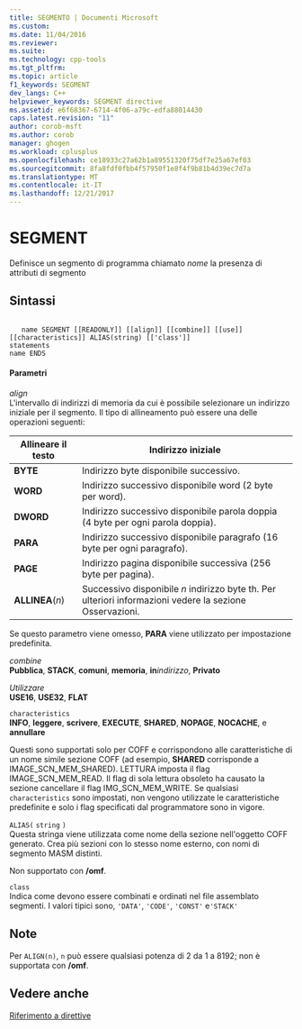 ```yaml
---
title: SEGMENTO | Documenti Microsoft
ms.custom: 
ms.date: 11/04/2016
ms.reviewer: 
ms.suite: 
ms.technology: cpp-tools
ms.tgt_pltfrm: 
ms.topic: article
f1_keywords: SEGMENT
dev_langs: C++
helpviewer_keywords: SEGMENT directive
ms.assetid: e6f68367-6714-4f06-a79c-edfa88014430
caps.latest.revision: "11"
author: corob-msft
ms.author: corob
manager: ghogen
ms.workload: cplusplus
ms.openlocfilehash: ce18933c27a62b1a89551320f75df7e25a67ef03
ms.sourcegitcommit: 8fa8fdf0fbb4f57950f1e8f4f9b81b4d39ec7d7a
ms.translationtype: MT
ms.contentlocale: it-IT
ms.lasthandoff: 12/21/2017
---
```

# <a name="segment"></a>SEGMENT
Definisce un segmento di programma chiamato *nome* la presenza di attributi di segmento  
  
## <a name="syntax"></a>Sintassi  
  
```  
  
   name SEGMENT [[READONLY]] [[align]] [[combine]] [[use]] [[characteristics]] ALIAS(string) [['class']]  
statements  
name ENDS  
```  
  
#### <a name="parameters"></a>Parametri  
 *align*  
 L'intervallo di indirizzi di memoria da cui è possibile selezionare un indirizzo iniziale per il segmento. Il tipo di allineamento può essere una delle operazioni seguenti:  
  
|Allineare il testo|Indirizzo iniziale|  
|----------------|----------------------|  
|**BYTE**|Indirizzo byte disponibile successivo.|  
|**WORD**|Indirizzo successivo disponibile word (2 byte per word).|  
|**DWORD**|Indirizzo successivo disponibile parola doppia (4 byte per ogni parola doppia).|  
|**PARA**|Indirizzo successivo disponibile paragrafo (16 byte per ogni paragrafo).|  
|**PAGE**|Indirizzo pagina disponibile successiva (256 byte per pagina).|  
|**ALLINEA**(*n*)|Successivo disponibile  *n* indirizzo byte th. Per ulteriori informazioni vedere la sezione Osservazioni.|  
  
 Se questo parametro viene omesso, **PARA** viene utilizzato per impostazione predefinita.  
  
 *combine*  
 **Pubblica**, **STACK**, **comuni**, **memoria**, **in***indirizzo*, **Privato**  
  
 *Utilizzare*  
 **USE16**, **USE32**, **FLAT**  
  
 `characteristics`  
 **INFO**, **leggere**, **scrivere**, **EXECUTE**, **SHARED**, **NOPAGE**, **NOCACHE**, e **annullare**  
  
 Questi sono supportati solo per COFF e corrispondono alle caratteristiche di un nome simile sezione COFF (ad esempio, **SHARED** corrisponde a IMAGE_SCN_MEM_SHARED). LETTURA imposta il flag IMAGE_SCN_MEM_READ. Il flag di sola lettura obsoleto ha causato la sezione cancellare il flag IMG_SCN_MEM_WRITE. Se qualsiasi `characteristics` sono impostati, non vengono utilizzate le caratteristiche predefinite e solo i flag specificati dal programmatore sono in vigore.  
  
 `ALIAS(` `string` `)`  
 Questa stringa viene utilizzata come nome della sezione nell'oggetto COFF generato.  Crea più sezioni con lo stesso nome esterno, con nomi di segmento MASM distinti.  
  
 Non supportato con **/omf**.  
  
 `class`  
 Indica come devono essere combinati e ordinati nel file assemblato segmenti. I valori tipici sono, `'DATA'`, `'CODE'`, `'CONST'` e`'STACK'`  
  
## <a name="remarks"></a>Note  
 Per `ALIGN(n)`, `n` può essere qualsiasi potenza di 2 da 1 a 8192; non è supportata con **/omf**.  
  
## <a name="see-also"></a>Vedere anche  
 [Riferimento a direttive](../../assembler/masm/directives-reference.md)